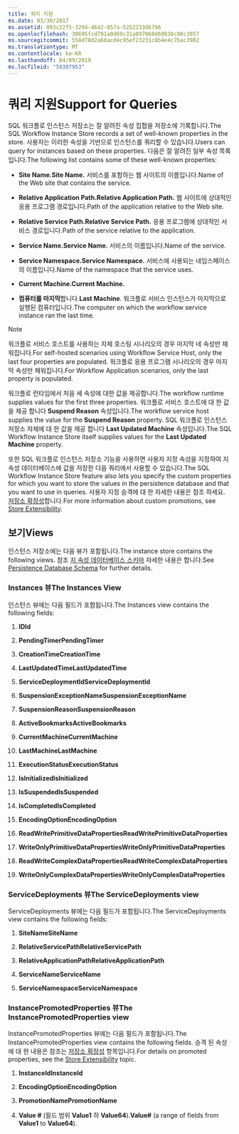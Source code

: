 ```yaml
---
title: 쿼리 지원
ms.date: 03/30/2017
ms.assetid: 093c22f5-3294-4642-857a-5252233d6796
ms.openlocfilehash: 30695fcd791a0d69c31a897068d69838c80c3957
ms.sourcegitcommit: 558d78d2a68acd4c95ef23231c8b4e4c7bac3902
ms.translationtype: MT
ms.contentlocale: ko-KR
ms.lasthandoff: 04/09/2019
ms.locfileid: "59307953"
---
```

# <a name="support-for-queries"></a><span data-ttu-id="12b1f-102">쿼리 지원</span><span class="sxs-lookup"><span data-stu-id="12b1f-102">Support for Queries</span></span>
<span data-ttu-id="12b1f-103">SQL 워크플로 인스턴스 저장소는 잘 알려진 속성 집합을 저장소에 기록합니다.</span><span class="sxs-lookup"><span data-stu-id="12b1f-103">The SQL Workflow Instance Store records a set of well-known properties in the store.</span></span> <span data-ttu-id="12b1f-104">사용자는 이러한 속성을 기반으로 인스턴스를 쿼리할 수 있습니다.</span><span class="sxs-lookup"><span data-stu-id="12b1f-104">Users can query for instances based on these properties.</span></span> <span data-ttu-id="12b1f-105">다음은 잘 알려진 일부 속성 목록입니다.</span><span class="sxs-lookup"><span data-stu-id="12b1f-105">The following list contains some of these well-known properties:</span></span>  
  
-   **<span data-ttu-id="12b1f-106">Site Name.</span><span class="sxs-lookup"><span data-stu-id="12b1f-106">Site Name.</span></span>** <span data-ttu-id="12b1f-107">서비스를 포함하는 웹 사이트의 이름입니다.</span><span class="sxs-lookup"><span data-stu-id="12b1f-107">Name of the Web site that contains the service.</span></span>  
  
-   **<span data-ttu-id="12b1f-108">Relative Application Path.</span><span class="sxs-lookup"><span data-stu-id="12b1f-108">Relative Application Path.</span></span>** <span data-ttu-id="12b1f-109">웹 사이트에 상대적인 응용 프로그램 경로입니다.</span><span class="sxs-lookup"><span data-stu-id="12b1f-109">Path of the application relative to the Web site.</span></span>  
  
-   **<span data-ttu-id="12b1f-110">Relative Service Path.</span><span class="sxs-lookup"><span data-stu-id="12b1f-110">Relative Service Path.</span></span>** <span data-ttu-id="12b1f-111">응용 프로그램에 상대적인 서비스 경로입니다.</span><span class="sxs-lookup"><span data-stu-id="12b1f-111">Path of the service relative to the application.</span></span>  
  
-   **<span data-ttu-id="12b1f-112">Service Name.</span><span class="sxs-lookup"><span data-stu-id="12b1f-112">Service Name.</span></span>** <span data-ttu-id="12b1f-113">서비스의 이름입니다.</span><span class="sxs-lookup"><span data-stu-id="12b1f-113">Name of the service.</span></span>  
  
-   **<span data-ttu-id="12b1f-114">Service Namespace.</span><span class="sxs-lookup"><span data-stu-id="12b1f-114">Service Namespace.</span></span>** <span data-ttu-id="12b1f-115">서비스에 사용되는 네임스페이스의 이름입니다.</span><span class="sxs-lookup"><span data-stu-id="12b1f-115">Name of the namespace that the service uses.</span></span>  
  
-   **<span data-ttu-id="12b1f-116">Current Machine.</span><span class="sxs-lookup"><span data-stu-id="12b1f-116">Current Machine.</span></span>**  
  
-   <span data-ttu-id="12b1f-117">**컴퓨터를 마지막**합니다.</span><span class="sxs-lookup"><span data-stu-id="12b1f-117">**Last Machine**.</span></span> <span data-ttu-id="12b1f-118">워크플로 서비스 인스턴스가 마지막으로 실행된 컴퓨터입니다.</span><span class="sxs-lookup"><span data-stu-id="12b1f-118">The computer on which the workflow service instance ran the last time.</span></span>  
  
> [!NOTE]
>  <span data-ttu-id="12b1f-119">워크플로 서비스 호스트를 사용하는 자체 호스팅 시나리오의 경우 마지막 네 속성만 채워집니다.</span><span class="sxs-lookup"><span data-stu-id="12b1f-119">For self-hosted scenarios using Workflow Service Host, only the last four properties are populated.</span></span> <span data-ttu-id="12b1f-120">워크플로 응용 프로그램 시나리오의 경우 마지막 속성만 채워집니다.</span><span class="sxs-lookup"><span data-stu-id="12b1f-120">For Workflow Application scenarios, only the last property is populated.</span></span>  
  
 <span data-ttu-id="12b1f-121">워크플로 런타임에서 처음 세 속성에 대한 값을 제공합니다.</span><span class="sxs-lookup"><span data-stu-id="12b1f-121">The workflow runtime supplies values for the first three properties.</span></span> <span data-ttu-id="12b1f-122">워크플로 서비스 호스트에 대 한 값을 제공 합니다 **Suspend Reason** 속성입니다.</span><span class="sxs-lookup"><span data-stu-id="12b1f-122">The workflow service host supplies the value for the **Suspend Reason** property.</span></span> <span data-ttu-id="12b1f-123">SQL 워크플로 인스턴스 저장소 자체에 대 한 값을 제공 합니다 **Last Updated Machine** 속성입니다.</span><span class="sxs-lookup"><span data-stu-id="12b1f-123">The SQL Workflow Instance Store itself supplies values for the **Last Updated Machine** property.</span></span>  
  
 <span data-ttu-id="12b1f-124">또한 SQL 워크플로 인스턴스 저장소 기능을 사용하면 사용자 지정 속성을 지정하여 지속성 데이터베이스에 값을 저장한 다음 쿼리에서 사용할 수 있습니다.</span><span class="sxs-lookup"><span data-stu-id="12b1f-124">The SQL Workflow Instance Store feature also lets you specify the custom properties for which you want to store the values in the persistence database and that you want to use in queries.</span></span> <span data-ttu-id="12b1f-125">사용자 지정 승격에 대 한 자세한 내용은 참조 하세요. [저장소 확장성](store-extensibility.md)합니다.</span><span class="sxs-lookup"><span data-stu-id="12b1f-125">For more information about custom promotions, see [Store Extensibility](store-extensibility.md).</span></span>  
  
## <a name="views"></a><span data-ttu-id="12b1f-126">보기</span><span class="sxs-lookup"><span data-stu-id="12b1f-126">Views</span></span>  
 <span data-ttu-id="12b1f-127">인스턴스 저장소에는 다음 뷰가 포함됩니다.</span><span class="sxs-lookup"><span data-stu-id="12b1f-127">The instance store contains the following views.</span></span> <span data-ttu-id="12b1f-128">참조 [지 속성 데이터베이스 스키마](persistence-database-schema.md) 자세한 내용은 합니다.</span><span class="sxs-lookup"><span data-stu-id="12b1f-128">See [Persistence Database Schema](persistence-database-schema.md) for further details.</span></span>  
  
### <a name="the-instances-view"></a><span data-ttu-id="12b1f-129">Instances 뷰</span><span class="sxs-lookup"><span data-stu-id="12b1f-129">The Instances View</span></span>  
 <span data-ttu-id="12b1f-130">인스턴스 뷰에는 다음 필드가 포함됩니다.</span><span class="sxs-lookup"><span data-stu-id="12b1f-130">The Instances view contains the following fields:</span></span>  
  
1. **<span data-ttu-id="12b1f-131">ID</span><span class="sxs-lookup"><span data-stu-id="12b1f-131">Id</span></span>**  
  
2. **<span data-ttu-id="12b1f-132">PendingTimer</span><span class="sxs-lookup"><span data-stu-id="12b1f-132">PendingTimer</span></span>**  
  
3. **<span data-ttu-id="12b1f-133">CreationTime</span><span class="sxs-lookup"><span data-stu-id="12b1f-133">CreationTime</span></span>**  
  
4. **<span data-ttu-id="12b1f-134">LastUpdatedTime</span><span class="sxs-lookup"><span data-stu-id="12b1f-134">LastUpdatedTime</span></span>**  
  
5. **<span data-ttu-id="12b1f-135">ServiceDeploymentId</span><span class="sxs-lookup"><span data-stu-id="12b1f-135">ServiceDeploymentId</span></span>**  
  
6. **<span data-ttu-id="12b1f-136">SuspensionExceptionName</span><span class="sxs-lookup"><span data-stu-id="12b1f-136">SuspensionExceptionName</span></span>**  
  
7. **<span data-ttu-id="12b1f-137">SuspensionReason</span><span class="sxs-lookup"><span data-stu-id="12b1f-137">SuspensionReason</span></span>**  
  
8. **<span data-ttu-id="12b1f-138">ActiveBookmarks</span><span class="sxs-lookup"><span data-stu-id="12b1f-138">ActiveBookmarks</span></span>**  
  
9. **<span data-ttu-id="12b1f-139">CurrentMachine</span><span class="sxs-lookup"><span data-stu-id="12b1f-139">CurrentMachine</span></span>**  
  
10. **<span data-ttu-id="12b1f-140">LastMachine</span><span class="sxs-lookup"><span data-stu-id="12b1f-140">LastMachine</span></span>**  
  
11. **<span data-ttu-id="12b1f-141">ExecutionStatus</span><span class="sxs-lookup"><span data-stu-id="12b1f-141">ExecutionStatus</span></span>**  
  
12. **<span data-ttu-id="12b1f-142">IsInitialized</span><span class="sxs-lookup"><span data-stu-id="12b1f-142">IsInitialized</span></span>**  
  
13. **<span data-ttu-id="12b1f-143">IsSuspended</span><span class="sxs-lookup"><span data-stu-id="12b1f-143">IsSuspended</span></span>**  
  
14. **<span data-ttu-id="12b1f-144">IsCompleted</span><span class="sxs-lookup"><span data-stu-id="12b1f-144">IsCompleted</span></span>**  
  
15. **<span data-ttu-id="12b1f-145">EncodingOption</span><span class="sxs-lookup"><span data-stu-id="12b1f-145">EncodingOption</span></span>**  
  
16. **<span data-ttu-id="12b1f-146">ReadWritePrimitiveDataProperties</span><span class="sxs-lookup"><span data-stu-id="12b1f-146">ReadWritePrimitiveDataProperties</span></span>**  
  
17. **<span data-ttu-id="12b1f-147">WriteOnlyPrimitiveDataProperties</span><span class="sxs-lookup"><span data-stu-id="12b1f-147">WriteOnlyPrimitiveDataProperties</span></span>**  
  
18. **<span data-ttu-id="12b1f-148">ReadWriteComplexDataProperties</span><span class="sxs-lookup"><span data-stu-id="12b1f-148">ReadWriteComplexDataProperties</span></span>**  
  
19. **<span data-ttu-id="12b1f-149">WriteOnlyComplexDataProperties</span><span class="sxs-lookup"><span data-stu-id="12b1f-149">WriteOnlyComplexDataProperties</span></span>**  
  
### <a name="the-servicedeployments-view"></a><span data-ttu-id="12b1f-150">ServiceDeployments 뷰</span><span class="sxs-lookup"><span data-stu-id="12b1f-150">The ServiceDeployments view</span></span>  
 <span data-ttu-id="12b1f-151">ServiceDeployments 뷰에는 다음 필드가 포함됩니다.</span><span class="sxs-lookup"><span data-stu-id="12b1f-151">The ServiceDeployments view contains the following fields:</span></span>  
  
1. **<span data-ttu-id="12b1f-152">SiteName</span><span class="sxs-lookup"><span data-stu-id="12b1f-152">SiteName</span></span>**  
  
2. **<span data-ttu-id="12b1f-153">RelativeServicePath</span><span class="sxs-lookup"><span data-stu-id="12b1f-153">RelativeServicePath</span></span>**  
  
3. **<span data-ttu-id="12b1f-154">RelativeApplicationPath</span><span class="sxs-lookup"><span data-stu-id="12b1f-154">RelativeApplicationPath</span></span>**  
  
4. **<span data-ttu-id="12b1f-155">ServiceName</span><span class="sxs-lookup"><span data-stu-id="12b1f-155">ServiceName</span></span>**  
  
5. **<span data-ttu-id="12b1f-156">ServiceNamespace</span><span class="sxs-lookup"><span data-stu-id="12b1f-156">ServiceNamespace</span></span>**  
  
### <a name="the-instancepromotedproperties-view"></a><span data-ttu-id="12b1f-157">InstancePromotedProperties 뷰</span><span class="sxs-lookup"><span data-stu-id="12b1f-157">The InstancePromotedProperties view</span></span>  
 <span data-ttu-id="12b1f-158">InstancePromotedProperties 뷰에는 다음 필드가 포함됩니다.</span><span class="sxs-lookup"><span data-stu-id="12b1f-158">The InstancePromotedProperties view contains the following fields.</span></span> <span data-ttu-id="12b1f-159">승격 된 속성에 대 한 내용은 참조는 [저장소 확장성](store-extensibility.md) 항목입니다.</span><span class="sxs-lookup"><span data-stu-id="12b1f-159">For details on promoted properties, see the [Store Extensibility](store-extensibility.md) topic.</span></span>  
  
1. **<span data-ttu-id="12b1f-160">InstanceId</span><span class="sxs-lookup"><span data-stu-id="12b1f-160">InstanceId</span></span>**  
  
2. **<span data-ttu-id="12b1f-161">EncodingOption</span><span class="sxs-lookup"><span data-stu-id="12b1f-161">EncodingOption</span></span>**  
  
3. **<span data-ttu-id="12b1f-162">PromotionName</span><span class="sxs-lookup"><span data-stu-id="12b1f-162">PromotionName</span></span>**  
  
4. <span data-ttu-id="12b1f-163">**Value #** (필드 범위 **Value1** 하 **Value64**).</span><span class="sxs-lookup"><span data-stu-id="12b1f-163">**Value#** (a range of fields from **Value1** to **Value64**).</span></span>
